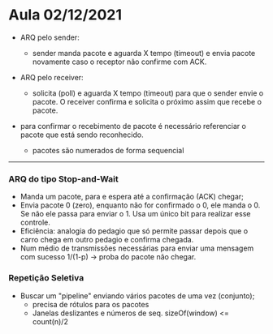 # Aula 02/12/2021

- ARQ pelo sender:
    - sender manda pacote e aguarda X tempo (timeout) e envia pacote novamente caso o receptor não confirme com ACK.
- ARQ pelo receiver:
    - solicita (poll) e aguarda X tempo (timeout) para que o sender envie o pacote. O receiver confirma e solicita o próximo assim que recebe o pacote.

- para confirmar o recebimento de pacote é necessário referenciar o pacote que está sendo reconhecido.
    - pacotes são numerados de forma sequencial
--- 

### ARQ do tipo Stop-and-Wait

- Manda um pacote, para e espera até a confirmação (ACK) chegar;
- Envia pacote 0 (zero), enquanto não for confirmado o 0, ele manda o 0. Se não ele passa para enviar o 1. Usa um único bit para realizar esse controle.
- Eficiência: analogia do pedagio que só permite passar depois que o carro chega em outro pedagio e confirma chegada.
- Num médio de transmissões necessárias para enviar uma mensagem com sucesso 1/(1-p) -> proba do pacote não chegar.

### Repetição Seletiva

- Buscar um "pipeline" enviando vários pacotes de uma vez (conjunto);
    - precisa de rótulos para os pacotes
    - Janelas deslizantes e números de seq. sizeOf(window) <= count(n)/2